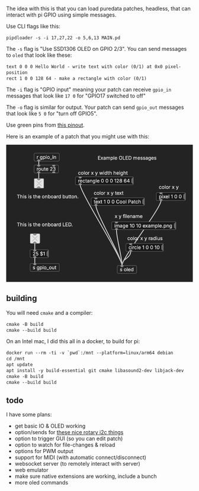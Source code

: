 The idea with this is that you can load puredata patches, headless, that can interact with pi GPIO using simple messages.

Use CLI flags like this:

```
pipdloader -s -i 17,27,22 -o 5,6,13 MAIN.pd
```

The `-s` flag is "Use SSD1306 OLED on GPIO 2/3". You can send messages to `oled` that look like these:

```
text 0 0 0 Hello World - write text with color (0/1) at 0x0 pixel-position
rect 1 0 0 128 64 - make a rectangle with color (0/1)
```
The `-i` flag is "GPIO input" meaning your patch can receive `gpio_in` messages that look like `17 0` for "GPIO17 switched to off"

The `-o` flag is similar for output. Your patch can send `gpio_out` messages that look like  `5 0` for "turn off GPIO5".

Use green pins from [this pinout](https://pinout.xyz/).

Here is an example of a patch that you might use with this:

![screenshot](./screen.png)

## building

You will need `cmake` and a compiler:

```
cmake -B build
cmake --build build
```

On an Intel mac, I did this all in a docker, to build for pi:

```
docker run --rm -ti -v `pwd`:/mnt --platform=linux/arm64 debian
cd /mnt
apt update
apt install -y build-essential git cmake libasound2-dev libjack-dev
cmake -B build
cmake --build build
```


## todo

I have some plans:

- get basic IO & OLED working
- option/sends for [these nice rotary i2c things](https://www.adafruit.com/product/5752)
- option to trigger GUI (so you can edit patch)
- option to watch for file-changes & reload
- options for PWM output
- support for MIDI (with automatic connect/disconnect)
- websocket server (to remotely interact with server)
- web emulator
- make sure native extensions are working, include a bunch
- more oled commands

